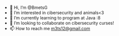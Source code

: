 - 👋 Hi, I’m @BmetsG
- 👀 I’m interested in cibersecurity and animals<3
- 🌱 I’m currently learning to program at Java :8
- 💞️ I’m looking to collaborate on cibersecurity curses!
- 📫 How to reach me m3ts12@gmail.com

<!---
BmetsG/BmetsG is a ✨ special ✨ repository because its `README.md` (this file) appears on your GitHub profile.
You can click the Preview link to take a look at your changes.
--->
